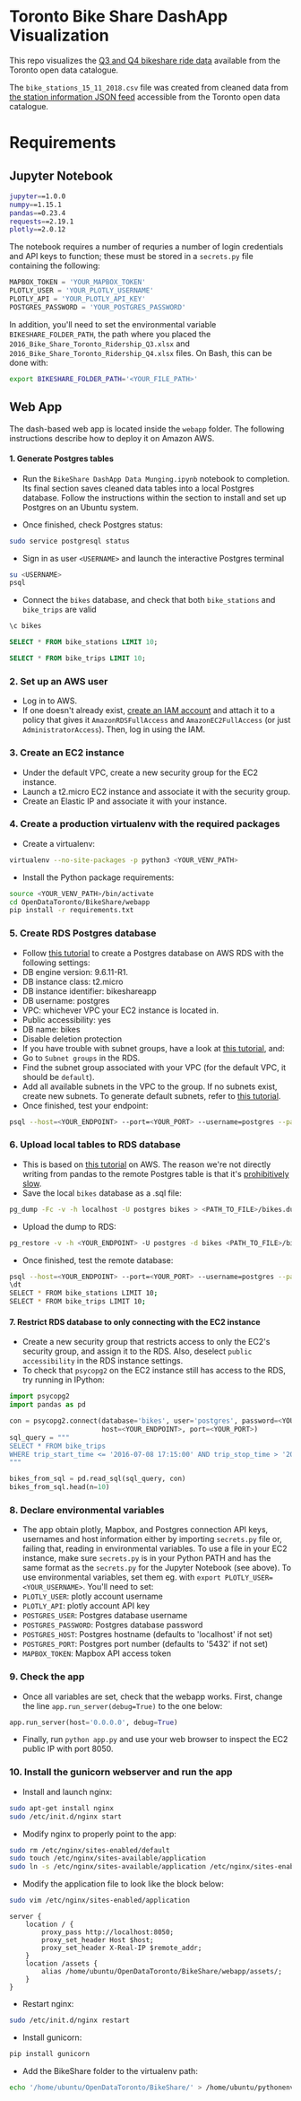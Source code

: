 # Toronto Bike Share DashApp Visualization

This repo visualizes the [Q3 and Q4 bikeshare ride data](https://www.toronto.ca/city-government/data-research-maps/open-data/open-data-catalogue/#343faeaa-c920-57d6-6a75-969181b6cbde)
available from the Toronto open data catalogue.

The `bike_stations_15_11_2018.csv` file was created from cleaned data from [the
station information JSON feed](https://www.toronto.ca/city-government/data-research-maps/open-data/open-data-catalogue/#84045f23-7465-0892-8889-7b6f91049b29)
accessible from the Toronto open data catalogue.

# Requirements

## Jupyter Notebook

```bash
jupyter==1.0.0
numpy==1.15.1
pandas==0.23.4
requests==2.19.1
plotly==2.0.12
```

The notebook requires a number of requries a number of login credentials and
API keys to function; these must be stored in a `secrets.py` file containing
the following:

```Python
MAPBOX_TOKEN = 'YOUR_MAPBOX_TOKEN'
PLOTLY_USER = 'YOUR_PLOTLY_USERNAME'
PLOTLY_API = 'YOUR_PLOTLY_API_KEY'
POSTGRES_PASSWORD = 'YOUR_POSTGRES_PASSWORD'
```

In addition, you'll need to set the environmental variable
`BIKESHARE_FOLDER_PATH`, the path where you placed the
`2016_Bike_Share_Toronto_Ridership_Q3.xlsx` and
`2016_Bike_Share_Toronto_Ridership_Q4.xlsx` files.  On Bash, this can be done
with:

```bash
export BIKESHARE_FOLDER_PATH='<YOUR_FILE_PATH>'
```

## Web App

The dash-based web app is located inside the `webapp` folder.  The following
instructions describe how to deploy it on Amazon AWS.

#### 1. Generate Postgres tables

* Run the ``BikeShare DashApp Data Munging.ipynb`` notebook to completion.  Its
final section saves cleaned data tables into a local Postgres database.  Follow
the instructions within the section to install and set up Postgres on an
Ubuntu system.

* Once finished, check Postgres status:

```bash
sudo service postgresql status
```

* Sign in as user `<USERNAME>` and launch the interactive Postgres terminal

```bash
su <USERNAME>
psql
```

* Connect the `bikes` database, and check that both `bike_stations` and
`bike_trips` are valid

```bash
\c bikes
```

```sql
SELECT * FROM bike_stations LIMIT 10;
```

```sql
SELECT * FROM bike_trips LIMIT 10;
```

### 2. Set up an AWS user

* Log in to AWS.
* If one doesn't already exist, [create an IAM
account](https://docs.aws.amazon.com/IAM/latest/UserGuide/id_users_create.html#id_users_create_console)
and attach it to a policy that gives it `AmazonRDSFullAccess` and
`AmazonEC2FullAccess` (or just `AdministratorAccess`).  Then, log in using the
IAM.

### 3. Create an EC2 instance
* Under the default VPC, create a new security group for the EC2 instance.
* Launch a t2.micro EC2 instance and associate it with the security group.
* Create an Elastic IP and associate it with your instance.

### 4. Create a production virtualenv with the required packages

* Create a virtualenv:

```bash
virtualenv --no-site-packages -p python3 <YOUR_VENV_PATH>
```

* Install the Python package requirements:

```bash
source <YOUR_VENV_PATH>/bin/activate
cd OpenDataToronto/BikeShare/webapp
pip install -r requirements.txt
```

### 5. Create RDS Postgres database

* Follow [this tutorial](https://docs.aws.amazon.com/AmazonRDS/latest/UserGuide/CHAP_GettingStarted.CreatingConnecting.MySQL.html)
to create a Postgres database on AWS RDS with the following settings:
 * DB engine version: 9.6.11-R1.
 * DB instance class: t2.micro
 * DB instance identifier: bikeshareapp
 * DB username: postgres
 * VPC: whichever VPC your EC2 instance is located in.
 * Public accessibility: yes
 * DB name: bikes
 * Disable deletion protection
* If you have trouble with subnet groups, have a look at [this tutorial](
https://docs.aws.amazon.com/AmazonRDS/latest/UserGuide/USER_VPC.WorkingWithRDSInstanceinaVPC.html#USER_VPC.CreateDBSubnetGroup),
and:
 * Go to `Subnet groups` in the RDS.
 * Find the subnet group associated with your VPC (for the default VPC, it
should be `default`).
 * Add all available subnets in the VPC to the group.  If no subnets exist,
 create new subnets.  To generate default subnets, refer to [this tutorial](
 https://docs.aws.amazon.com/vpc/latest/userguide/default-vpc.html#create-default-subnet).
* Once finished, test your endpoint:

```bash
psql --host=<YOUR_ENDPOINT> --port=<YOUR_PORT> --username=postgres --password --dbname=bikes
```

### 6. Upload local tables to RDS database

* This is based on [this tutorial](https://docs.aws.amazon.com/AmazonRDS/latest/UserGuide/PostgreSQL.Procedural.Importing.html)
on AWS.  The reason we're not directly writing from pandas to the remote Postgres
table is that it's [prohibitively slow](https://stackoverflow.com/q/30286775).
* Save the local `bikes` database as a .sql file:

```bash
pg_dump -Fc -v -h localhost -U postgres bikes > <PATH_TO_FILE>/bikes.dump
```
* Upload the dump to RDS:

```bash
pg_restore -v -h <YOUR_ENDPOINT> -U postgres -d bikes <PATH_TO_FILE>/bikes.dump
```

* Once finished, test the remote database:

```bash
psql --host=<YOUR_ENDPOINT> --port=<YOUR_PORT> --username=postgres --password --dbname=bikes
\dt
SELECT * FROM bike_stations LIMIT 10;
SELECT * FROM bike_trips LIMIT 10;
```

#### 7. Restrict RDS database to only connecting with the EC2 instance

* Create a new security group that restricts access to only the EC2's security
group, and assign it to the RDS.  Also, deselect `public accessibility` in the
RDS instance settings.
* To check that `psycopg2` on the EC2 instance still has access to the RDS,
try running in IPython:

```python
import psycopg2
import pandas as pd

con = psycopg2.connect(database='bikes', user='postgres', password=<YOUR_PASSWORD>,
                       host=<YOUR_ENDPOINT>, port=<YOUR_PORT>)
sql_query = """
SELECT * FROM bike_trips
WHERE trip_start_time <= '2016-07-08 17:15:00' AND trip_stop_time > '2016-07-08 17:15:00';
"""

bikes_from_sql = pd.read_sql(sql_query, con)
bikes_from_sql.head(n=10)
```

### 8. Declare environmental variables

* The app obtain plotly, Mapbox, and Postgres connection API keys, usernames
and host information either by importing `secrets.py` file or, failing that,
reading in environmental variables.  To use a file in your EC2 instance, make
sure `secrets.py` is in your Python PATH and has the same format as the
`secrets.py` for the Jupyter Notebook (see above).  To use environmental
variables, set them eg. with `export PLOTLY_USER=<YOUR_USERNAME>`.  You'll need
to set:
 * `PLOTLY_USER`: plotly account username
 * `PLOTLY_API`: plotly account API key
 * `POSTGRES_USER`: Postgres database username
 * `POSTGRES_PASSWORD`: Postgres database password
 * `POSTGRES_HOST`: Postgres hostname (defaults to 'localhost' if not set)
 * `POSTGRES_PORT`: Postgres port number (defaults to '5432' if not set)
 * `MAPBOX_TOKEN`: Mapbox API access token

### 9. Check the app

* Once all variables are set, check that the webapp works.  First, change the
line `app.run_server(debug=True)` to the one below:

```python
app.run_server(host='0.0.0.0', debug=True)
```

* Finally, run `python app.py` and use your web browser to inspect the EC2
public IP with port 8050.

### 10. Install the gunicorn webserver and run the app

* Install and launch nginx:

```bash
sudo apt-get install nginx
sudo /etc/init.d/nginx start
```

* Modify nginx to properly point to the app:

```bash
sudo rm /etc/nginx/sites-enabled/default
sudo touch /etc/nginx/sites-available/application
sudo ln -s /etc/nginx/sites-available/application /etc/nginx/sites-enabled/application
```

* Modify the application file to look like the block below:

```bash
sudo vim /etc/nginx/sites-enabled/application
```

```
server {
    location / {
        proxy_pass http://localhost:8050;
        proxy_set_header Host $host;
        proxy_set_header X-Real-IP $remote_addr;
    }
    location /assets {
        alias /home/ubuntu/OpenDataToronto/BikeShare/webapp/assets/;
    }
}
```

* Restart nginx:

```bash
sudo /etc/init.d/nginx restart
```

* Install gunicorn:

```bash
pip install gunicorn
```

* Add the BikeShare folder to the virtualenv path:

```bash
echo '/home/ubuntu/OpenDataToronto/BikeShare/' > /home/ubuntu/pythonenv/biketracker/lib/python3.5/site-packages/dashapp.pth
```
